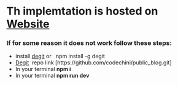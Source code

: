 <h1>Th implemtation is hosted on <a target="_blank" href="https://blogagaetis.netlify.app/">Website</a></h1>
<h3>If for some reason it does not work follow these steps:</h3>
<ul>
  <li>install <a href="https://github.com/Rich-Harris/degit?tab=readme-ov-file">degit</a>&nbsp;or &nbsp; npm install -g degit</li>
  <li><a href="https://github.com/Rich-Harris/degit?tab=readme-ov-file">Degit</a>&nbsp; repo link [https://github.com/codechini/public_blog.git]</li>
  <li>In your terminal <b>npm i</b> </li>
  <li>In your terminal <b>npm run dev</b> </li>
</ul>
